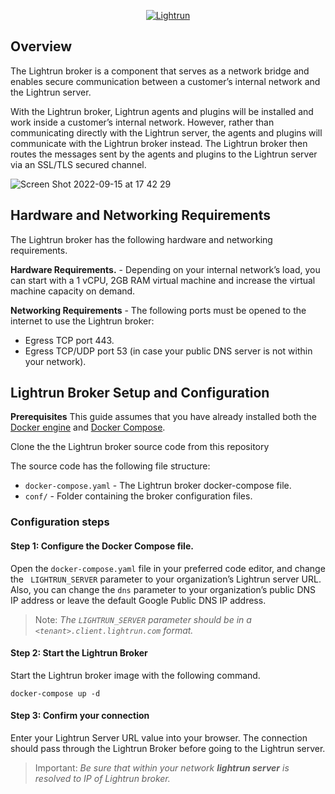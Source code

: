 <p align="center">
    <a href="https://www.lightrun.com/" target="_blank">
      <img src="https://user-images.githubusercontent.com/33126908/135755862-3c2d9143-c9bc-49b6-933c-f80df720d44e.png" alt="Lightrun">
    </a>
</p>

## Overview

The Lightrun broker is a component that serves as a network bridge and enables secure communication between a customer’s internal network and the Lightrun server. 

With the Lightrun broker, Lightrun agents and plugins will be installed and work inside a customer’s internal network. However, rather than communicating directly with the Lightrun server, the agents and plugins will communicate with the Lightrun broker instead. The Lightrun broker then routes the messages sent by the agents and plugins to the Lightrun server via an SSL/TLS secured channel.

![Screen Shot 2022-09-15 at 17 42 29](https://user-images.githubusercontent.com/14246521/190434114-5d609589-973c-49b5-a95c-17113e04ca1e.png)

## Hardware and Networking Requirements

The Lightrun broker has the following hardware and networking requirements.

**Hardware Requirements.** - Depending on your internal network’s load, you can start with a 1 vCPU, 2GB RAM virtual machine and increase the virtual machine capacity on demand.

**Networking Requirements** - The following ports must be opened to the internet to use the Lightrun broker:
- Egress TCP port 443.
- Egress TCP/UDP port 53 (in case your public DNS server is not within your network).

## Lightrun Broker Setup and Configuration
**Prerequisites**
This guide assumes that you have already installed both the [Docker engine](https://docs.docker.com/get-docker/) and [Docker Compose](https://docs.docker.com/compose/install/).

Clone the the Lightrun broker source code from this repository

The source code has the following file structure:

- `docker-compose.yaml` - The Lightrun broker docker-compose file.
- `conf/` - Folder containing the broker configuration files.

### Configuration steps


#### Step 1: Configure the Docker Compose file.
Open the `docker-compose.yaml` file in your preferred code editor, and change the ` LIGHTRUN_SERVER` parameter to your organization’s Lightrun server URL. Also, you can change the `dns` parameter to your organization’s public DNS IP address or leave the default Google Public DNS IP address.

> Note: *The `LIGHTRUN_SERVER` parameter should be in a `<tenant>.client.lightrun.com` format.*

#### Step 2: Start the Lightrun Broker
Start the Lightrun broker image with the following command. 

```
docker-compose up -d
```

#### Step 3: Confirm your connection
Enter your Lightrun Server URL value into your browser. The connection should pass through the Lightrun Broker before going to the Lightrun server. 

> Important: *Be sure that within your network **lightrun server** is resolved to IP of Lightrun broker.*

